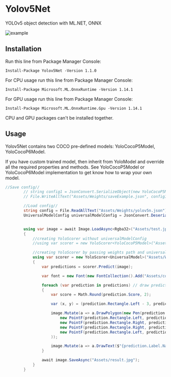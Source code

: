 # Yolov5Net
YOLOv5 object detection with ML.NET, ONNX

![example](https://raw.githubusercontent.com/techwingslab/yolov5-net/master/img/result.jpg)

## Installation

Run this line from Package Manager Console:

```
Install-Package Yolov5Net -Version 1.1.0
```

For CPU usage run this line from Package Manager Console:

```
Install-Package Microsoft.ML.OnnxRuntime -Version 1.14.1
```

For GPU usage run this line from Package Manager Console:

```
Install-Package Microsoft.ML.OnnxRuntime.Gpu -Version 1.14.1
```

CPU and GPU packages can't be installed together.

## Usage

Yolov5Net contains two COCO pre-defined models: YoloCocoP5Model, YoloCocoP6Model.

If you have custom trained model, then inherit from YoloModel and override all the required properties and methods. See YoloCocoP5Model or YoloCocoP6Model implementation to get know how to wrap your own model. 

```cs
//Save config//
        // string config1 = JsonConvert.SerializeObject(new YoloCocoP5Model());
        // File.WriteAllText("Assets/Weights/saveExample.json", config1);

        //Load config//
        string config = File.ReadAllText("Assets/Weights/yolov5n.json"); //loading json string
        UniversalModelConfig universalModelConfig = JsonConvert.DeserializeObject<UniversalModelConfig>(config); //deserializeing json string to config instance


        using var image = await Image.LoadAsync<Rgba32>("Assets/test.jpg");
        {
            //creating YoloScorer without universalModelConfig
            //using var scorer = new YoloScorer<YoloCocoP5Model>("Assets/Weights/yolov5n.onnx");

            //creating YoloScorer by passing weights path and universalModelConfig (<UniversalModel> is required!! if you want to use config)
            using var scorer = new YoloScorer<UniversalModel>("Assets/Weights/yolov5n.onnx", universalModelConfig);
            {
                var predictions = scorer.Predict(image);

                var font = new Font(new FontCollection().Add("Assets/consolas.ttf"), 16);

                foreach (var prediction in predictions) // draw predictions
                {
                    var score = Math.Round(prediction.Score, 2);

                    var (x, y) = (prediction.Rectangle.Left - 3, prediction.Rectangle.Top - 23);

                    image.Mutate(a => a.DrawPolygon(new Pen(prediction.Label.Color, 1),
                        new PointF(prediction.Rectangle.Left, prediction.Rectangle.Top),
                        new PointF(prediction.Rectangle.Right, prediction.Rectangle.Top),
                        new PointF(prediction.Rectangle.Right, prediction.Rectangle.Bottom),
                        new PointF(prediction.Rectangle.Left, prediction.Rectangle.Bottom)
                    ));

                    image.Mutate(a => a.DrawText($"{prediction.Label.Name} ({score})", font, prediction.Label.Color, new PointF(x, y)));
                }

                await image.SaveAsync("Assets/result.jpg");
            }
        }
```
